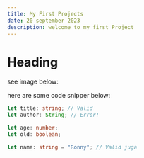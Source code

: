 ```yaml
---
title: My First Projects
date: 20 september 2023
description: welcome to my first Project
---
```


# Heading

see image below:

here are some code snipper below:
```ts
let title: string; // Valid
let author: String; // Error!

let age: number;
let old: boolean;

let name: string = "Ronny"; // Valid juga
```